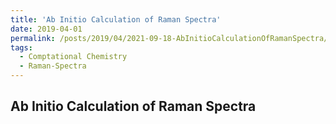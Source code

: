 ```yaml
---
title: 'Ab Initio Calculation of Raman Spectra'
date: 2019-04-01
permalink: /posts/2019/04/2021-09-18-AbInitioCalculationOfRamanSpectra/
tags:
  - Comptational Chemistry
  - Raman-Spectra
---
```



Ab Initio Calculation of Raman Spectra
--------------------------------------


